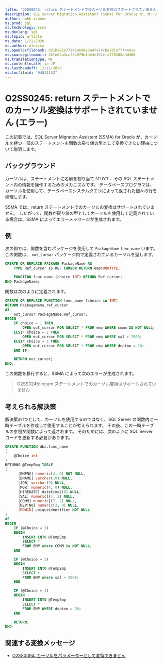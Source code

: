 ```yaml
---
title: 'O2SS0245: return ステートメントでのカーソル変換はサポートされていません (エラー)'
description: SQL Server Migration Assistant (SSMA) for Oracle が、カーソルを持つ一部のステートメントを戻り値の型として関数エラーメッセージ O2SS0245 に変換できない理由について説明します。
author: nahk-ivanov
ms.prod: sql
ms.technology: ssma
ms.devlang: sql
ms.topic: article
ms.date: 1/22/2020
ms.author: alexiva
ms.openlocfilehash: dd1ba82a77242a696e0a47a74cbe701af7f44ace
ms.sourcegitcommit: 36fe62a3ccf34979bfde3e192cfa778505add465
ms.translationtype: MT
ms.contentlocale: ja-JP
ms.lasthandoff: 11/11/2020
ms.locfileid: "94521152"
---
```

# <a name="o2ss0245-cursor-conversion-in-return-statements-not-supported-error"></a>O2SS0245: return ステートメントでのカーソル変換はサポートされていません (エラー)

この記事では、SQL Server Migration Assistant (SSMA) for Oracle が、カーソルを持つ一部のステートメントを関数の戻り値の型として変換できない理由について説明します。

## <a name="background"></a>バックグラウンド

カーソルは、ステートメントに名前を割り当て `SELECT` 、その SQL ステートメント内の情報を操作するためのメカニズムです。 データベースプログラマは、カーソルを使用して、データベースシステムクエリによって返された個々の行を処理します。

SSMA では、return ステートメントでのカーソルの変換はサポートされていません。 したがって、関数が戻り値の型としてカーソルを使用して定義されている場合は、SSMA によってエラーメッセージが生成されます。

## <a name="example"></a>例

次の例では、関数を含むパッケージを使用して `PackageName` `func_name` います。 この関数は、 `out_cursor` パッケージ内で定義されているカーソルを返します。

```sql
CREATE OR REPLACE PACKAGE PackageName AS
    TYPE Ref_cursor IS REF CURSOR RETURN emp%ROWTYPE;

    FUNCTION func_name (choice INT) RETURN Ref_cursor;
END PackageName;
```

関数は次のように定義されます。

```sql
CREATE OR REPLACE FUNCTION func_name (choice in INT)
RETURN PackageName.ref_cursor
AS
    out_cursor PackageName.Ref_cursor;
BEGIN
    IF choice = 1 THEN
        OPEN out_cursor FOR SELECT * FROM emp WHERE comm IS NOT NULL;
    ELSIF choice = 2 THEN
        OPEN out_cursor FOR SELECT * FROM emp WHERE sal > 2500;
    ELSIF choice = 3 THEN
        OPEN out_cursor FOR SELECT * FROM emp WHERE deptno = 20;
    END IF;

    RETURN out_cursor;
END;
```

この関数を移行すると、SSMA によって次のエラーが生成されます。

> O2SS0245: return ステートメントでのカーソル変換はサポートされていません

## <a name="possible-remedies"></a>考えられる解決策

解決策の1つとして、カーソルを使用するのではなく、SQL Server の関数内に一時テーブルを作成して使用することが考えられます。 その後、この一時テーブルの参照が関数によって返されます。 そのためには、次のように SQL Server コードを更新する必要があります。

```sql
CREATE FUNCTION dbo.func_name
(
    @Choice int
)
RETURNS @TempEmp TABLE
(
      [EMPNO] numeric(4, 0) NOT NULL,
      [ENAME] varchar(10) NULL,
      [JOB] varchar(9) NULL,
      [MGR] numeric(4, 0) NULL,
      [HIREDATE] datetime2(0) NULL,
      [SAL] numeric](7, 2) NULL,
      [COMM] numeric](7, 2) NULL,
      [DEPTNO] numeric(2, 0) NULL,
      [ROWID] uniqueidentifier NOT NULL
)
AS
BEGIN
    IF (@Choice = 1)
    BEGIN
        INSERT INTO @TempEmp
        SELECT *
        FROM EMP where COMM is NOT NULL;
    END

    IF (@Choice = 2)
    BEGIN
        INSERT INTO @TempEmp
        SELECT *
        FROM EMP where sal > 2500;
    END

    IF (@Choice = 3)
    BEGIN
        INSERT INTO @TempEmp
        SELECT *
        FROM EMP WHERE deptno = 20;
    END

    RETURN;
END
```

## <a name="related-conversion-messages"></a>関連する変換メッセージ

* [O2SS0094: カーソルをパラメーターとして変換できません](o2ss0094.md)
